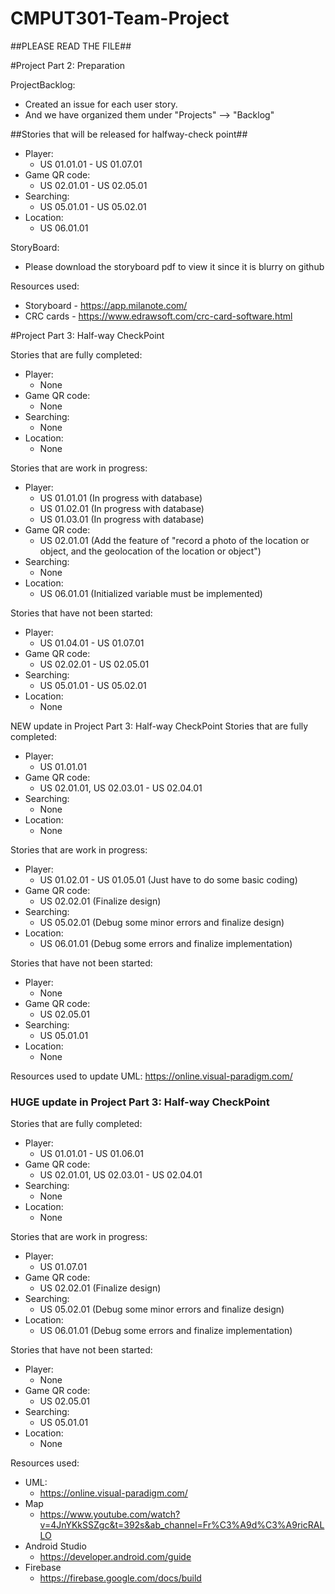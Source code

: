 # CMPUT301-Team-Project

##PLEASE READ THE FILE##

#Project Part 2: Preparation

ProjectBacklog:
- Created an issue for each user story. 
- And we have organized them under "Projects" --> "Backlog"

##Stories that will be released for halfway-check point##
- Player: 
    - US 01.01.01 - US 01.07.01
- Game QR code: 
    - US 02.01.01 - US 02.05.01
- Searching:
    - US 05.01.01 - US 05.02.01
- Location:
    - US 06.01.01

StoryBoard:
- Please download the storyboard pdf to view it since it is blurry on github


Resources used:
- Storyboard - https://app.milanote.com/
- CRC cards - https://www.edrawsoft.com/crc-card-software.html



#Project Part 3: Half-way CheckPoint 

Stories that are fully completed:
- Player:
    - None 
- Game QR code:
    - None
- Searching:
    - None
- Location:
    - None

Stories that are work in progress:
- Player:
    - US 01.01.01 (In progress with database)
    - US 01.02.01 (In progress with database)
    - US 01.03.01 (In progress with database)
- Game QR code:
    - US 02.01.01 (Add the feature of "record a photo of the location or object, and the geolocation of the location or object")
- Searching:
    - None
- Location:
    - US 06.01.01 (Initialized variable must be implemented)

Stories that have not been started:
- Player:
    - US 01.04.01 - US 01.07.01 
- Game QR code:
    - US 02.02.01 - US 02.05.01
- Searching:
    - US 05.01.01 - US 05.02.01
- Location:
    - None


NEW update in Project Part 3: Half-way CheckPoint 
Stories that are fully completed:
- Player:
    - US 01.01.01 
- Game QR code:
    - US 02.01.01, US 02.03.01 - US 02.04.01
- Searching:
    - None
- Location:
    - None

Stories that are work in progress:
- Player:
    - US 01.02.01 - US 01.05.01 (Just have to do some basic coding)
- Game QR code:
    - US 02.02.01 (Finalize design)
- Searching:
    - US 05.02.01 (Debug some minor errors and finalize design)
- Location:
    - US 06.01.01 (Debug some errors and finalize implementation)

Stories that have not been started:
- Player:
    - None
- Game QR code:
    - US 02.05.01
- Searching:
    - US 05.01.01
- Location:
    - None

Resources used to update UML:
https://online.visual-paradigm.com/

### HUGE update in Project Part 3: Half-way CheckPoint 
Stories that are fully completed:
- Player:
    - US 01.01.01 - US 01.06.01
- Game QR code:
    - US 02.01.01, US 02.03.01 - US 02.04.01
- Searching:
    - None
- Location:
    - None

Stories that are work in progress:
- Player:
    - US 01.07.01
- Game QR code:
    - US 02.02.01 (Finalize design)
- Searching:
    - US 05.02.01 (Debug some minor errors and finalize design)
- Location:
    - US 06.01.01 (Debug some errors and finalize implementation)

Stories that have not been started:
- Player:
    - None
- Game QR code:
    - US 02.05.01
- Searching:
    - US 05.01.01
- Location:
    - None


Resources used:
- UML:
    - https://online.visual-paradigm.com/
- Map
    - https://www.youtube.com/watch?v=4JnYKkSSZgc&t=392s&ab_channel=Fr%C3%A9d%C3%A9ricRALLO
- Android Studio
    - https://developer.android.com/guide
- Firebase
    - https://firebase.google.com/docs/build
